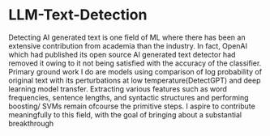 # LLM-Text-Detection
Detecting AI generated text is one field of ML where there has been an extensive contribution from academia than the industry. In fact, OpenAI which had published its open source AI generated text detector had removed it owing to it not being satisfied with the accuracy of the classifier. Primary ground work I do are models using comparison of log probability of original text with its perturbations at low temperature(DetectGPT) and deep learning model transfer. Extracting various features such as word frequencies, sentence lengths, and syntactic structures and performing boosting/ SVMs remain ofcourse the primitive steps. I aspire to contribute meaningfully to this field, with the goal of bringing about a substantial breakthrough
